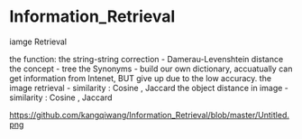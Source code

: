 # Information_Retrieval
iamge Retrieval

the function:
the string-string correction - Damerau-Levenshtein distance
the concept - tree
the Synonyms - build our own dictionary, accuatually can get information from Intenet, BUT give up due to the low accuracy.
the image retrieval - similarity : Cosine , Jaccard
the object distance in image - similarity : Cosine , Jaccard

https://github.com/kangqiwang/Information_Retrieval/blob/master/Untitled.png
